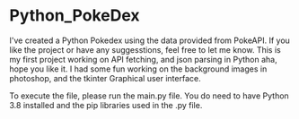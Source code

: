 # Python_PokeDex

I've created a Python Pokedex using the data provided from PokeAPI. If you like the project or have any suggesstions, feel free to let me know. This is my first project working on API fetching, and json parsing in Python aha, hope you like it. I had some fun working on the background images in photoshop, and the tkinter Graphical user interface. 

To execute the file, please run the main.py file. You do need to have Python 3.8 installed and the pip libraries used in the .py file. 
